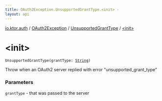 ```yaml
---
title: OAuth2Exception.UnsupportedGrantType.<init> - 
layout: api
---
```


<div class='api-docs-breadcrumbs'><a href="../../index.html">io.ktor.auth</a> / <a href="../index.html">OAuth2Exception</a> / <a href="index.html">UnsupportedGrantType</a> / <a href="./-init-.html">&lt;init&gt;</a></div>

# &lt;init&gt;

<div class="signature"><code><span class="identifier">UnsupportedGrantType</span><span class="symbol">(</span><span class="parameterName" id="io.ktor.auth.OAuth2Exception.UnsupportedGrantType$<init>(kotlin.String)/grantType">grantType</span><span class="symbol">:</span>&nbsp;<a href="https://kotlinlang.org/api/latest/jvm/stdlib/kotlin/-string/index.html"><span class="identifier">String</span></a><span class="symbol">)</span></code></div>

Throw when an OAuth2 server replied with error "unsupported_grant_type"

### Parameters

<code>grantType</code> - that was passed to the server
